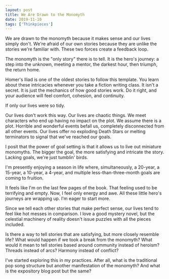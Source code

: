 ```yaml
---
layout: post
title: We Are Drawn to the Monomyth
date: 2019-11-10
tags: ['Thinkpieces']
---
```

We are drawn to the monomyth because it makes sense and our lives simply don't. We're afraid of our own stories because they are unlike the stories we're familiar with. These two forces create a feedback loop.
<!--x-->

The monomyth is the "only story" there is to tell. It is the hero's journey: a step into the unknown, meeting a mentor, the darkest hour, then triumph, the return home. 

Homer's Iliad is one of the oldest stories to follow this template. You learn about these intricacies whenever you take a fiction writing class. It isn't a secret. It is just the mechanics of how good stories work. Do it right, and your audience will feel comfort, cohesion, and continuity.

If only our lives were so tidy.

Our lives don't work this way. Our lives are chaotic things. We meet characters who end up having no impact on the plot. We assume there is a plot. Horrible and wonderful events befall us, completely disconnected from all other events. Our lives offer no exploding Death Stars or melting terminators to signal that we've reached our goals.

I posit that the power of goal setting is that it allows us to live out miniature monomyths. The bigger the goal, the more satisfying and intricate the story. Lacking goals, we're just tumblin' birds.

I'm presently enjoying a season in life where, simultaneously, a 20-year, a 15-year, a 10-year, a 4-year, and multiple less-than-three-month goals are coming to fruition.

It feels like I'm on the last few pages of the book. That feeling used to be terrifying and empty. Now, I feel only energy and awe. All these little hero's journeys are wrapping up. I'm eager to start more.

Since we tell each other stories that make perfect sense, our lives tend to feel like hot messes in comparison. I love a good mystery novel, but the celestial machinery of reality doesn't issue puzzles with all the pieces included.

Is there a way to tell stories that are satisfying, but more closely resemble life? What would happen if we took a break from the monomyth? What would it mean to tell stories based around community instead of heroism? Threads instead of arcs? Harmony instead of conflict? 

I've started exploring this in my practices. After all, what is the traditional pop song structure but another manifestation of the monomyth? And what is the expository blog post but the same?
